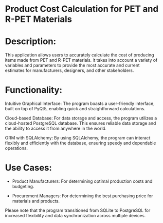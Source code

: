 # Product Cost Calculation for PET and R-PET Materials
# Description:
This application allows users to accurately calculate the cost of producing items made from PET and R-PET materials. It takes into account a variety of variables and parameters to provide the most accurate and current estimates for manufacturers, designers, and other stakeholders.

# Functionality:
Intuitive Graphical Interface: The program boasts a user-friendly interface, built on top of PyQt5, enabling quick and straightforward calculations.

Cloud-based Database: For data storage and access, the program utilizes a cloud-hosted PostgreSQL database. This ensures reliable data storage and the ability to access it from anywhere in the world.

ORM with SQLAlchemy: By using SQLAlchemy, the program can interact flexibly and efficiently with the database, ensuring speedy and dependable operations.

# Use Cases:
- Product Manufacturers: For determining optimal production costs and budgeting.

- Procurement Managers: For determining the best purchasing price for materials and products.

Please note that the program transitioned from SQLite to PostgreSQL for increased flexibility and data synchronization across multiple devices.
